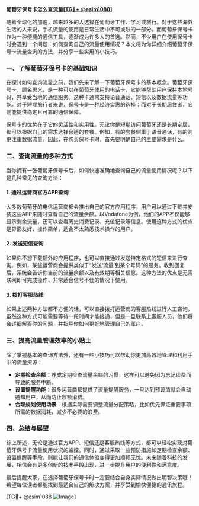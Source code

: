 **葡萄牙保号卡怎么查流量[[TG💪+ @esim1088](https://t.me/s/esim1088)]**

随着全球化的加速，越来越多的人选择在葡萄牙工作、学习或旅行。对于这些海外生活的人来说，手机流量的使用是日常生活中不可或缺的一部分。而葡萄牙保号卡作为一种便捷的通信工具，逐渐成为许多人的首选。然而，不少用户在使用保号卡时会遇到一个问题：如何查询自己的流量使用情况？本文将为你详细介绍葡萄牙保号卡流量查询的方法，并分享一些实用的小技巧。

### **一、了解葡萄牙保号卡的基础知识**

在探讨如何查询流量之前，我们先来了解一下葡萄牙保号卡的基本概念。葡萄牙保号卡，顾名思义，是一种可以在葡萄牙使用的电话卡，它能够帮助用户保持本地号码，并享受当地的通信服务。这种卡通常支持语音通话、短信以及数据流量等功能。对于短期旅行者来说，保号卡是一种经济实惠的选择；而对于长期居住者，它则能提供稳定且可靠的通信保障。

保号卡的优势在于它的灵活性和实用性。无论你是短期访问葡萄牙还是长期定居，都可以根据自己的需求选择合适的套餐。例如，有的套餐侧重于语音通话，有的则更注重数据流量。因此，在购买保号卡时，首先要明确自己的主要需求是什么。

### **二、查询流量的多种方式**

当你拥有一张葡萄牙保号卡后，如何快速准确地查询自己的流量使用情况呢？以下是几种常见的查询方法：

#### **1. 通过运营商官方APP查询**
大多数葡萄牙的电信运营商都会推出自己的官方应用程序，用户可以通过下载并安装这些APP来随时查看自己的流量余额。以Vodafone为例，他们的APP不仅能够显示剩余流量，还可以查看历史消费记录、充值记录等信息。使用这种方式的优点是界面友好，操作简单，适合不太熟悉技术操作的用户。

#### **2. 发送短信查询**
如果你不想下载额外的应用程序，也可以直接通过发送特定格式的短信来进行查询。例如，某些运营商会提供类似于“发送‘流量’到某个号码”的服务。收到回复后，系统会告诉你当前的流量余额以及有效期等相关信息。这种方法的优点是无需联网即可完成操作，非常适合信号不佳的情况下使用。

#### **3. 拨打客服热线**
如果上述两种方法都不方便的话，可以直接拨打运营商的客服热线进行人工咨询。虽然这种方式可能需要等待一段时间才能接通，但是一旦联系上客服人员，他们将会详细解答你的问题，并指导你如何更好地管理自己的账户。

### **三、提高流量管理效率的小贴士**

除了掌握基本的查询方法外，还有一些小技巧可以帮助你更加高效地管理和利用手中的流量资源：

- **定期检查余额**：养成定期检查流量余额的习惯，这样可以避免因为忘记续费而导致的服务中断。
- **设置提醒功能**：很多运营商都提供了流量提醒服务，一旦达到预设值就会自动通知用户，从而防止超额消费。
- **合理规划使用场景**：根据实际需要调整流量分配策略，比如优先保证重要事项所需的数据消耗，减少不必要的浪费。

### **四、总结与展望**

综上所述，无论是通过官方APP、短信还是客服热线等方式，都可以轻松实现对葡萄牙保号卡流量使用状况的监控。同时，通过采取一些预防措施如定期检查余额、设置提醒等手段，则能让我们的通信体验变得更加顺畅无忧。未来随着科技的发展，相信会有更多创新的技术手段出现，进一步提升用户的便利性和满意度。

最后提醒大家，在选择葡萄牙保号卡时一定要结合自身实际情况做出明智决策哦！希望每位读者都能找到最适合自己的解决方案，并享受到愉快便捷的通讯旅程。

[[TG💪+ @esim1088](https://t.me/s/esim1088) ![Image](https://i.postimg.cc/4NQfJmqS/Snipaste-2025-05-13-00-14-12.png)]